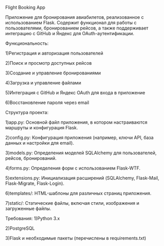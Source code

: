 Flight Booking App

Приложение для бронирования авиабилетов, реализованное с использованием Flask. Содержит функционал для работы с пользователями, бронированием рейсов, а также поддерживает интеграцию с GitHub и Яндекс для OAuth-аутентификации.

Функциональность:


1)Регистрация и авторизация пользователей

2)Поиск и просмотр доступных рейсов

3)Создание и управление бронированиями

4)Загрузка и управление файлами

5)Интеграция с GitHub и Яндекс OAuth для входа в приложение

6)Восстановление пароля через email

Структура проекта:

1)app.py: Основной файл приложения, в котором настраиваются маршруты и конфигурация Flask.

2)config.py: Конфигурация приложения (например, ключи API, база данных и настройки для email).

3)models.py: Определения моделей SQLAlchemy для пользователей, рейсов, бронирований.

4)forms.py: Определения форм с использованием Flask-WTF.

5)extensions.py: Инициализация расширений (SQLAlchemy, Flask-Mail, Flask-Migrate, Flask-Login).

6)templates/: HTML-шаблоны для различных страниц приложения.

7)static/: Статические файлы, включая стили, изображения и загруженные файлы.


Требования:
1)Python 3.x

2)PostgreSQL

3)Flask и необходимые пакеты (перечислены в requirements.txt)
